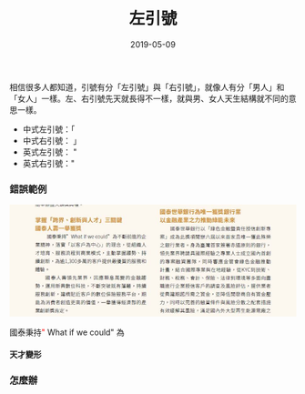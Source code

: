 ﻿---
layout: post
title: 左引號
date: 2019-05-09
category: 評
tags: [排版, Word, Excel, PowerPoint]
---

相信很多人都知道，引號有分「左引號」與「右引號」，就像人有分「男人」和「女人」一樣。左、右引號先天就長得不一樣，就與男、女人天生結構就不同的意思一樣。

- 中式左引號：「
- 中式右引號： 」
- 英式左引號： "
- 英式右引號："

### 錯誤範例


![](/assets/images/2019/quotation1.jpg "國泰金融電子月刊 4 月號")

國泰秉持<span style="color:red;">"</span> What if we could" 為


#### 天才變形



### 怎麼辦
